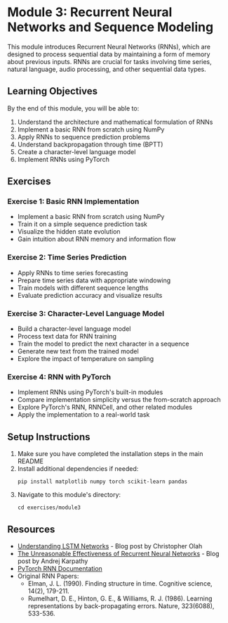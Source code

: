 # Module 3: Recurrent Neural Networks and Sequence Modeling

This module introduces Recurrent Neural Networks (RNNs), which are designed to process sequential data by maintaining a form of memory about previous inputs. RNNs are crucial for tasks involving time series, natural language, audio processing, and other sequential data types.

## Learning Objectives

By the end of this module, you will be able to:

1. Understand the architecture and mathematical formulation of RNNs
2. Implement a basic RNN from scratch using NumPy
3. Apply RNNs to sequence prediction problems
4. Understand backpropagation through time (BPTT)
5. Create a character-level language model
6. Implement RNNs using PyTorch

## Exercises

### Exercise 1: Basic RNN Implementation

- Implement a basic RNN from scratch using NumPy
- Train it on a simple sequence prediction task
- Visualize the hidden state evolution
- Gain intuition about RNN memory and information flow

### Exercise 2: Time Series Prediction

- Apply RNNs to time series forecasting
- Prepare time series data with appropriate windowing
- Train models with different sequence lengths
- Evaluate prediction accuracy and visualize results

### Exercise 3: Character-Level Language Model

- Build a character-level language model
- Process text data for RNN training
- Train the model to predict the next character in a sequence
- Generate new text from the trained model
- Explore the impact of temperature on sampling

### Exercise 4: RNN with PyTorch

- Implement RNNs using PyTorch's built-in modules
- Compare implementation simplicity versus the from-scratch approach
- Explore PyTorch's RNN, RNNCell, and other related modules
- Apply the implementation to a real-world task

## Setup Instructions

1. Make sure you have completed the installation steps in the main README
2. Install additional dependencies if needed:
   ```
   pip install matplotlib numpy torch scikit-learn pandas
   ```
3. Navigate to this module's directory:
   ```
   cd exercises/module3
   ```

## Resources

- [Understanding LSTM Networks](https://colah.github.io/posts/2015-08-Understanding-LSTMs/) - Blog post by Christopher Olah
- [The Unreasonable Effectiveness of Recurrent Neural Networks](http://karpathy.github.io/2015/05/21/rnn-effectiveness/) - Blog post by Andrej Karpathy
- [PyTorch RNN Documentation](https://pytorch.org/docs/stable/nn.html#recurrent-layers)
- Original RNN Papers:
  - Elman, J. L. (1990). Finding structure in time. Cognitive science, 14(2), 179-211.
  - Rumelhart, D. E., Hinton, G. E., & Williams, R. J. (1986). Learning representations by back-propagating errors. Nature, 323(6088), 533-536.
